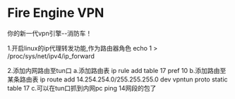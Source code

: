 # Fire Engine VPN
你的新一代vpn引擎--消防车！

1.开启linux的ip代理转发功能,作为路由器角色
	echo 1 > /proc/sys/net/ipv4/ip_forward

2.添加内网路由至tun口
	a.添加路由表
		ip rule add table 17 pref 10
	b.添加路由至某条路由表
		ip route add 14.254.254.0/255.255.255.0 dev vpntun proto static table 17
	c.可以在tun口抓到内网pc ping 14网段的包了

